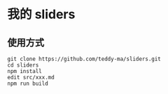 # 我的 sliders

## 使用方式

    git clone https://github.com/teddy-ma/sliders.git
    cd sliders
    npm install
    edit src/xxx.md
    npm run build
